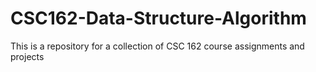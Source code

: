 # CSC162-Data-Structure-Algorithm
This is a repository for a collection of CSC 162 course assignments and projects
